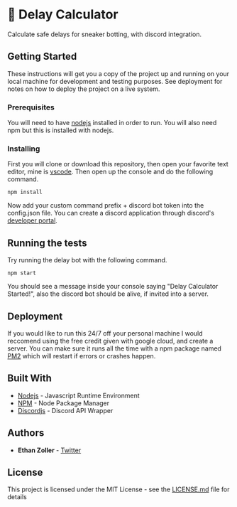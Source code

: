 # 👟 Delay Calculator

Calculate safe delays for sneaker botting, with discord integration.

## Getting Started

These instructions will get you a copy of the project up and running on your local machine for development and testing purposes. See deployment for notes on how to deploy the project on a live system.

### Prerequisites

You will need to have [nodejs](https://nodejs.org/en/) installed in order to run. You will also need npm but this is installed with nodejs.

### Installing

First you will clone or download this repository, then open your favorite text editor, mine is [vscode](https://code.visualstudio.com/). Then open up the console and do the following command.

```
npm install
```

Now add your custom command prefix + discord bot token into the config.json file. You can create a discord application through discord's [developer portal](https://discordapp.com/developers/applications).

## Running the tests

Try running the delay bot with the following command.

```
npm start
```

You should see a message inside your console saying "Delay Calculator Started!", also the discord bot should be alive, if invited into a server.

## Deployment

If you would like to run this 24/7 off your personal machine I would reccomend using the free credit given with google cloud, and create a server. You can make sure it runs all the time with a npm package named [PM2](http://pm2.keymetrics.io/) which will restart if errors or crashes happen.

## Built With

* [Nodejs](https://nodejs.org/en/) - Javascript Runtime Environment
* [NPM](https://www.npmjs.com/) - Node Package Manager
* [Discordjs](https://discord.js.org/#/) - Discord API Wrapper

## Authors

* **Ethan Zoller** - [Twitter](https://twitter.com/learningszn)

## License

This project is licensed under the MIT License - see the [LICENSE.md](LICENSE.md) file for details